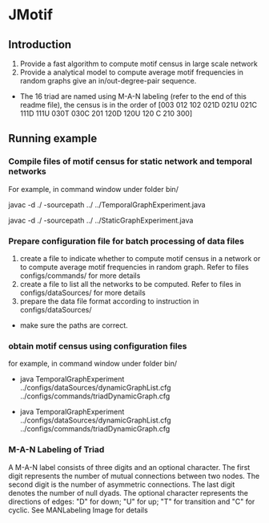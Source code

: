 # JMotif
## Introduction
1. Provide a fast algorithm to compute motif census in large scale network
2. Provide a analytical model to compute average motif frequencies in random graphs give an in/out-degree-pair sequence. 
- The 16 triad are named using M-A-N labeling (refer to the end of this readme file), the census is in the order of [003 012 102 021D 021U 021C 111D 111U 030T 030C 201 120D 120U 120 C 210 300]
## Running example
### Compile files of motif census for static network and temporal networks
For example, in command window under folder bin/

javac -d ./ -sourcepath ../ ../TemporalGraphExperiment.java

javac -d ./ -sourcepath ../ ../StaticGraphExperiment.java
### Prepare configuration file for batch processing of data files
1. create a file to indicate whether to compute motif census in a network or to compute average motif frequencies in random graph. Refer to files configs/commands/ for more details
2. create a file to list all the networks to be computed. Refer to files in configs/dataSources/ for more details
3. prepare the data file format according to instruction in configs/dataSources/
- make sure the paths are correct.
### obtain motif census using configuration files

for example, in command window under folder bin/

- java TemporalGraphExperiment ../configs/dataSources/dynamicGraphList.cfg ../configs/commands/triadDynamicGraph.cfg

- java TemporalGraphExperiment ../configs/dataSources/dynamicGraphList.cfg ../configs/commands/triadDynamicGraph.cfg

### M-A-N Labeling of Triad
A M-A-N label consists
of three digits and an optional character. The first digit represents the number of
mutual connections between two nodes. The second digit is the number of
asymmetric connections. The last digit denotes the number of null dyads. The
optional character represents the directions of edges: "D" for down; "U" for up;
"T" for transition and "C" for cyclic. See MANLabeling Image for details
